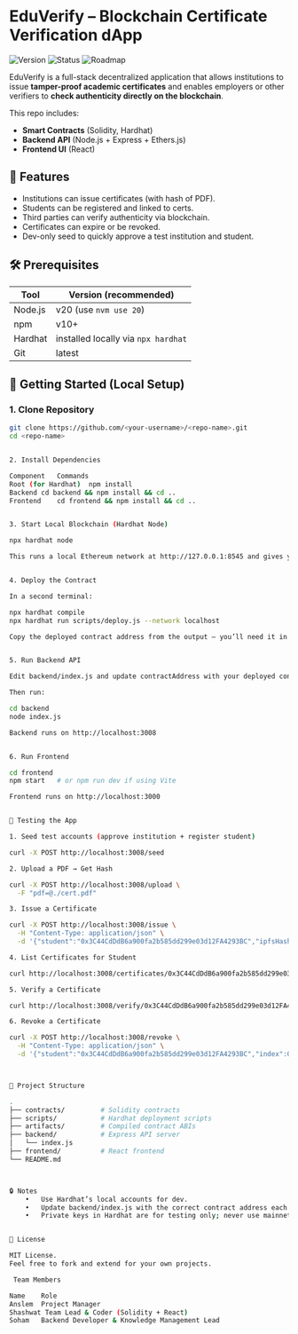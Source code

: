 # EduVerify – Blockchain Certificate Verification dApp

![Version](https://img.shields.io/badge/version-1.0.0-blue)
![Status](https://img.shields.io/badge/status-active-success)
![Roadmap](https://img.shields.io/badge/next%20release-v2.0-lightgrey)


EduVerify is a full-stack decentralized application that allows institutions to issue **tamper-proof academic certificates** and enables employers or other verifiers to **check authenticity directly on the blockchain**.

This repo includes:
- **Smart Contracts** (Solidity, Hardhat)
- **Backend API** (Node.js + Express + Ethers.js)
- **Frontend UI** (React)


## 📌 Features
- Institutions can issue certificates (with hash of PDF).
- Students can be registered and linked to certs.
- Third parties can verify authenticity via blockchain.
- Certificates can expire or be revoked.
- Dev-only seed to quickly approve a test institution and student.


## 🛠️ Prerequisites
| Tool | Version (recommended) |
|------|------------------------|
| Node.js | v20 (use `nvm use 20`) |
| npm | v10+ |
| Hardhat | installed locally via `npx hardhat` |
| Git | latest |


## 🚀 Getting Started (Local Setup)

### 1. Clone Repository
```bash
git clone https://github.com/<your-username>/<repo-name>.git
cd <repo-name>


2. Install Dependencies

Component	Commands
Root (for Hardhat)	npm install
Backend	cd backend && npm install && cd ..
Frontend	cd frontend && npm install && cd ..


3. Start Local Blockchain (Hardhat Node)

npx hardhat node

This runs a local Ethereum network at http://127.0.0.1:8545 and gives you test accounts.


4. Deploy the Contract

In a second terminal:

npx hardhat compile
npx hardhat run scripts/deploy.js --network localhost

Copy the deployed contract address from the output — you’ll need it in the backend.


5. Run Backend API

Edit backend/index.js and update contractAddress with your deployed contract address if different.

Then run:

cd backend
node index.js

Backend runs on http://localhost:3008


6. Run Frontend

cd frontend
npm start   # or npm run dev if using Vite

Frontend runs on http://localhost:3000


🧪 Testing the App

1. Seed test accounts (approve institution + register student)

curl -X POST http://localhost:3008/seed

2. Upload a PDF → Get Hash

curl -X POST http://localhost:3008/upload \
  -F "pdf=@./cert.pdf"

3. Issue a Certificate

curl -X POST http://localhost:3008/issue \
  -H "Content-Type: application/json" \
  -d '{"student":"0x3C44CdDdB6a900fa2b585dd299e03d12FA4293BC","ipfsHash":"<HASH>","expiresAt":1893456000}'

4. List Certificates for Student

curl http://localhost:3008/certificates/0x3C44CdDdB6a900fa2b585dd299e03d12FA4293BC

5. Verify a Certificate

curl http://localhost:3008/verify/0x3C44CdDdB6a900fa2b585dd299e03d12FA4293BC/0/<HASH>

6. Revoke a Certificate

curl -X POST http://localhost:3008/revoke \
  -H "Content-Type: application/json" \
  -d '{"student":"0x3C44CdDdB6a900fa2b585dd299e03d12FA4293BC","index":0}'



📂 Project Structure

.
├── contracts/         # Solidity contracts
├── scripts/           # Hardhat deployment scripts
├── artifacts/         # Compiled contract ABIs
├── backend/           # Express API server
│   └── index.js
├── frontend/          # React frontend
└── README.md



🔒 Notes
	•	Use Hardhat’s local accounts for dev.
	•	Update backend/index.js with the correct contract address each time you redeploy.
	•	Private keys in Hardhat are for testing only; never use mainnet keys.


📜 License

MIT License.
Feel free to fork and extend for your own projects.

 Team Members

Name	Role
Anslem	Project Manager
Shashwat Team Lead & Coder (Solidity + React)
Soham	Backend Developer & Knowledge Management Lead

